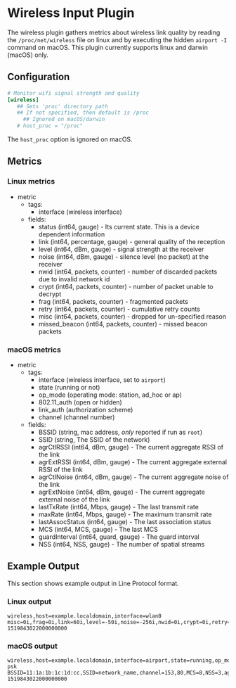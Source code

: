 # Wireless Input Plugin

The wireless plugin gathers metrics about wireless link quality by reading the `/proc/net/wireless` file on linux and by executing the hidden `airport -I` command on macOS. This plugin currently supports linux and darwin (macOS) only.

## Configuration

```toml
# Monitor wifi signal strength and quality
[wireless]
   ## Sets 'proc' directory path
   ## If not specified, then default is /proc
	 ## Ignored on macOS/darwin
   # host_proc = "/proc"
```

The `host_proc` option is ignored on macOS.

## Metrics

### Linux metrics

- metric
  - tags:
    - interface (wireless interface)
  - fields:
    - status (int64, gauge) - Its current state. This is a device dependent information
    - link (int64, percentage, gauge) - general quality of the reception
    - level (int64, dBm, gauge) - signal strength at the receiver
    - noise (int64, dBm, gauge) - silence level (no packet) at the receiver
    - nwid (int64, packets, counter) - number of discarded packets due to invalid network id
    - crypt (int64, packets, counter) - number of packet unable to decrypt
    - frag (int64, packets, counter) - fragmented packets
    - retry (int64, packets, counter) - cumulative retry counts
    - misc (int64, packets, counter) - dropped for un-specified reason
    - missed_beacon (int64, packets, counter) - missed beacon packets

### macOS metrics

- metric
  - tags:
    - interface (wireless interface, set to `airport`)
    - state (running or not)
    - op_mode (operating mode: station, ad_hoc or ap)
    - 802.11_auth (open or hidden)
    - link_auth (authorization scheme)
    - channel (channel number)
  - fields:
    - BSSID (string, mac address, _only_ reported if run as `root`)
    - SSID (string, The SSID of the network)
    - agrCtlRSSI (int64, dBm, gauge) - The current aggregate RSSI of the link
    - agrExtRSSI (int64, dBm, gauge) - The current aggregate external RSSI of the link
    - agrCtlNoise (int64, dBm, gauge) - The current aggregate noise of the link
    - agrExtNoise (int64, dBm, gauge) - The current aggregate external noise of the link
    - lastTxRate (int64, Mbps, gauge) - The last transmit rate
    - maxRate (int64, Mbps, gauge) - The maximum transmit rate
    - lastAssocStatus (int64, gauge) - The last association status
    - MCS (int64, MCS, gauge) - The last MCS
    - guardInterval (int64, guard, gauge) - The guard interval
    - NSS (int64, NSS, gauge) - The number of spatial streams

## Example Output

This section shows example output in Line Protocol format.

### Linux output

```shell
wireless,host=example.localdomain,interface=wlan0 misc=0i,frag=0i,link=60i,level=-50i,noise=-256i,nwid=0i,crypt=0i,retry=1525i,missed_beacon=0i,status=0i 1519843022000000000
```

### macOS output

```shell
wireless,host=example.localdomain,interface=airport,state=running,op_mode=station,802.11_auth=open,link_auth=wpa2-psk BSSID=11:1a:1b:1c:1d:cc,SSID=network_name,channel=153,80,MCS=8,NSS=3,agrCtlRSSI=-256i,agrExtRSSI=0i,agrCtlNoise=-256i,agrExtNoise=0i,maxRate=450i,lastTxRate=100i,guardInterval=400 1519843022000000000
```
